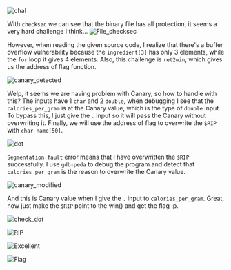 ![chal](https://github.com/user-attachments/assets/5bc84f8c-551b-4a07-9720-c48f5d08c1fe)


With `checksec` we can see that the binary file has all protection, it seems a very hard challenge I think...
![File_checksec](https://github.com/user-attachments/assets/c9c31ccd-7f30-44ab-bfb9-1b69c09626d7)


However, when reading the given source code, I realize that there's a buffer overflow vulnerability because the `ingredient[3]` has only 3 elements, while the `for` loop it gives 4 elements. Also, this challenge is `ret2win`, which gives us the address of flag function.

![canary_detected](https://github.com/user-attachments/assets/e8e6f535-f7f5-4f14-90b9-acd529b721e7)


Welp, it seems we are having problem with Canary, so how to handle with this? The inputs have 1 `char` and 2 `double`, when debugging I see that the `calories_per_gram` is at the Canary value, which is the type of `double` input. To bypass this, I just give the `.` input so it will pass the Canary without overwriting it. Finally, we will use the address of flag to overwrite the `$RIP` with `char name[50]`.

![dot](https://github.com/user-attachments/assets/ac63d25c-3d3c-4250-9a7a-5ac4c16a3ec2)


`Segmentation fault` error means that I have overwritten the `$RIP` successfully. I use `gdb-peda` to debug the program and detect that `calories_per_gram` is the reason to overwrite the Canary value.

![canary_modified](https://github.com/user-attachments/assets/bf3e782e-064b-4331-a0c7-64d9309de84f)


And this is Canary value when I give the `.` input to `calories_per_gram`. Great, now just make the `$RIP` point to the win() and get the flag :p.

![check_dot](https://github.com/user-attachments/assets/664aec5e-6e3f-4d7a-9322-8abab5044a69)


![RIP](https://github.com/user-attachments/assets/9539e1a5-be43-442f-b5e1-7ab0f75a94e7)


![Excellent](https://github.com/user-attachments/assets/6f1ca997-4184-43a4-9b0a-c2fc6a950a1f)


![Flag](https://github.com/user-attachments/assets/05c05b24-e95d-43bd-8fd7-0137cef98cb8)
